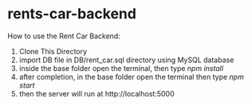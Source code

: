 # rents-car-backend

How to use the Rent Car Backend:
1. Clone This Directory
2. import DB file in DB/rent_car.sql directory using MySQL database
3. inside the base folder open the terminal, then type _npm install_
4. after completion, in the base folder open the terminal then type _npm start_
5. then the server will run at http://localhost:5000

